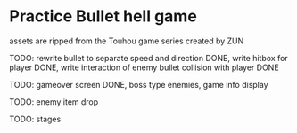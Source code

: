 # Practice Bullet hell game

assets are ripped from the Touhou game series created by ZUN

TODO: rewrite bullet to separate speed and direction DONE, write hitbox for player DONE, write interaction of enemy bullet collision with player DONE

TODO: gameover screen DONE, boss type enemies, game info display

TODO: enemy item drop

TODO: stages